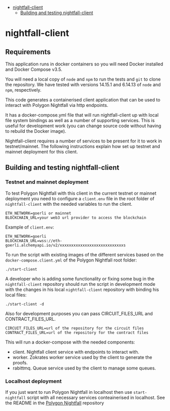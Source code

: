 <!-- START doctoc generated TOC please keep comment here to allow auto update -->
<!-- DON'T EDIT THIS SECTION, INSTEAD RE-RUN doctoc TO UPDATE -->

- [nightfall-client](#nightfall-client)
  - [Building and testing nightfall-client](#building-and-testing-nightfall-client)

<!-- END doctoc generated TOC please keep comment here to allow auto update -->

# nightfall-client

## Requirements

This application runs in docker containers so you will need Docker installed and Docker Compose
v3.5.

You will need a local copy of `node` and `npm` to run the tests and `git` to clone the repository.
We have tested with versions 14.15.1 and 6.14.13 of `node` and `npm`, respectively.

This code generates a containerised client application that can be used to interact with Polygon
Nightfall via http endpoints.

It has a docker-compose.yml file that will run nightfall-client up with local file system bindings
as well as a number of supporting services. This is useful for development work (you can change
source code without having to rebuild the Docker image).

Nightfall-client requires a number of services to be present for it to work in testnet/mainnet. The
following instructions explain how set up testnet and mainnet deployment for this client.

## Building and testing nightfall-client

### Testnet and mainnet deployment

To test Polygon Nightfall with this client in the current testnet or mainnet deployment you need to
configure a `client.env` file in the root folder of `nightfall-client` with the needed variables to
run the client.

```
ETH_NETWORK=goerli or mainnet
BLOCKCHAIN_URL=your web3 url provider to access the blockchain
```

Example of `client.env`:

```
ETH_NETWORK=goerli
BLOCKCHAIN_URL=wss://eth-goerli.alchemyapi.io/v2/xxxxxxxxxxxxxxxxxxxxxxxxxxxxs
```

To run the script with existing images of the different services based on the
`docker-compose.client.yml` of the Polygon Nightfall root folder:

```
./start-client
```

A developer who is adding some functionality or fixing some bug in the `nightfall-client` repository
should run the script in development mode with the changes in his local `nightfall-client`
repository with binding his local files:

```
./start-client -d
```

Also for development purposes you can pass CIRCUIT_FILES_URL and CONTRACT_FILES_URL.

```
CIRCUIT_FILES_URL=url of the repository for the circuit files
CONTRACT_FILES_URL=url of the repository for the contract files
```

This will run a docker-compose with the needed components:

- client. Nightfall client service with endpoints to interact with.
- worker. Zokrates worker service used by the client to generate the proofs.
- rabittmq. Queue service used by the client to manage some queues.

### Localhost deployment

If you just want to run Polygon Nightfall in localhost then use `start-nightfall` script with all
necessary services conteainerised in localhost. See the README in the
[Polygon Nightfall](https://github.com/EYBlockchain/nightfall_3) repository
